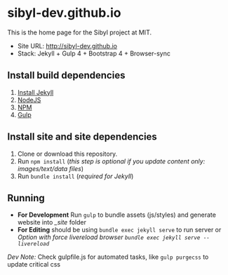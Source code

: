 # sibyl-dev.github.io

This is the home page for the Sibyl project at MIT.

- Site URL: <http://sibyl-dev.github.io>
- Stack: Jekyll + Gulp 4 + Bootstrap 4 + Browser-sync

## Install build dependencies

1. [Install Jekyll](https://jekyllrb.com/docs/installation/)
1. [NodeJS](https://nodejs.org/en/download/)
1. [NPM](https://www.npmjs.com/get-npm)
1. [Gulp](https://gulpjs.com/docs/en/getting-started/quick-start/)

## Install site and site dependencies

1. Clone or download this repository.
1. Run `npm install` (*this step is optional if you update content only: images/text/data files*)
1. Run `bundle install` (*required for Jekyll*)

## Running

* **For Development** Run `gulp` to bundle assets (js/styles) and generate website into *_site* folder
* **For Editing** should be using `bundle exec jekyll serve` to run server or *Option with force livereload browser `bundle exec jekyll serve --livereload`*

*Dev Note:* Check gulpfile.js for automated tasks, like `gulp purgecss` to update critical css
